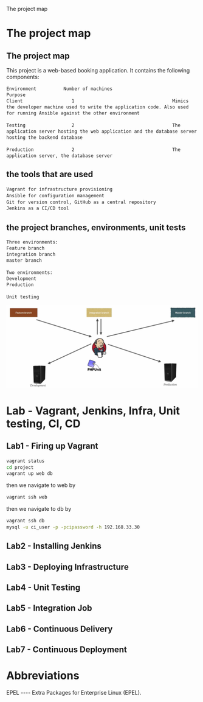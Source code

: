 
The project map   


# The project map       

## The project map    

This project is a web-based booking application. It contains the following components:       
```
Environment          Number of machines                                   Purpose
Client                  1                                    Mimics the developer machine used to write the application code. Also used for running Ansible against the other environment    

Testing                 2                                    The application server hosting the web application and the database server hosting the backend database

Production              2                                    The application server, the database server
```

## the tools that are used    

```sh
Vagrant for infrastructure provisioning
Ansible for configuration management
Git for version control, GitHub as a central repository
Jenkins as a CI/CD tool
```


## the project branches, environments, unit tests   
```
Three environments:
Feature branch
integration branch
master branch

Two environments:
Development
Production

Unit testing

```

![threeBranchTwoEnvWithUnitTest](./pics/threeBranchTwoEnvWithUnitTest.jpg)

# Lab - Vagrant, Jenkins, Infra, Unit testing, CI, CD    

## Lab1 - Firing up Vagrant       

```sh
vagrant status
cd project
vagrant up web db
```
then we navigate to web by
```sh
vagrant ssh web

```
then we navigate to db by
```sh
vagrant ssh db
mysql -u ci_user -p -pcipassword -h 192.168.33.30

```



## Lab2 - Installing Jenkins   


## Lab3 - Deploying Infrastructure   


## Lab4 - Unit Testing     


## Lab5 - Integration Job     



## Lab6 - Continuous Delivery     


## Lab7 - Continuous Deployment     


# Abbreviations         

EPEL ---- Extra Packages for Enterprise Linux (EPEL). 


